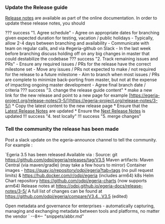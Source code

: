 <!-- SPDX-License-Identifier: CC-BY-4.0 -->
<!-- Copyright Contributors to the Egeria project 2020. -->
### Update the Release guide

[Release notes](/release-notes/overview) are available as part of the online documentation. In order to update these release notes,
you should

??? success "1. Agree schedule"
    - Agree on appropriate dates for branching given expected duration for testing, vacation / public holidays
        - Typically, allow 2-4 days between branching and availability
        - Communicate with team on regular calls, and via #egeria-github on Slack
        - In the last week before branching discuss holding off on any big changes in master that could destabilize the codebase
??? success "2. Track remaining issues and PRs"
    - Ensure any required issues / PRs for the release have the correct milestone set
        - Move any issues / PRs not expected to make / not required for the release to a future milestone
        - Aim to branch when most issues / PRs are complete to minimize back-porting from master, but not at the expense of impacting ongoing master development
        - Agree final branch date / criteria
??? success "3. change the release guide content"
    * make a new link for the new release and point to a new page for example [https://egeria-project.org/release-notes/3-5/](https://egeria-project.org/release-notes/3-5/)
    * Copy the latest content to the new release page
    * Ensure that the [Latest Release Notes](https://egeria-project.org/release-notes/latest/) are updated
    * Ensure the [Next Release Notes](/release-notes/overview/next) is updated
!!! success "4. test locally"
!!! success "5. merge changes"

### Tell the community the release has been made

Post a slack update on the egeria-announce channel to tell the community. For example :

`Egeria 3.5 has been released
Available via :
Source: git  https://github.com/odpi/egeria/releases/tag/V3.5
Maven artifacts: Maven Central (via maven/gradle) (may take a few hours to mirror)
Container images - https://quay.io/repository/odpi/egeria?tab=tags (no pull request limits) & https://hub.docker.com/r/odpi/egeria (includes arm64)
k8s Helm Chart repository https://github.com/odpi/egeria-charts (now supports arm64)
Release notes at https://odpi.github.io/egeria-docs/release-notes/3-5/
A full list of changes can be found at https://github.com/odpi/egeria/compare/V3.4...V3.5 (edited)

Open metadata and governance for enterprises - automatically capturing, managing and exchanging metadata between tools and platforms, no matter the vendor
`
--8<-- "snippets/abbr.md"
